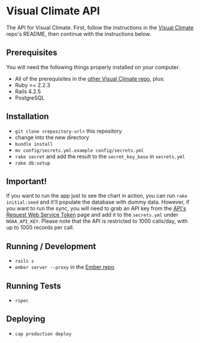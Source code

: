 # Visual Climate API

The API for Visual Climate. First, follow the instructions in the [Visual Climate](https://github.com/njpaz/visual-climate) repo's README, then continue with the instructions below.

## Prerequisites

You will need the following things properly installed on your computer.

* All of the prerequisites in the [other Visual Climate repo](https://github.com/njpaz/visual-climate), plus:
* Ruby >= 2.2.3
* Rails 4.2.5
* PostgreSQL

## Installation

* `git clone <repository-url>` this repository
* change into the new directory
* `bundle install`
* `mv config/secrets.yml.example config/secrets.yml`
* `rake secret` and add the result to the `secret_key_base` in `secrets.yml`
* `rake db:setup`

## Important!

If you want to run the app just to see the chart in action, you can run `rake initial:seed` and it'll populate the database with dummy data. However, if you want to run the sync, you will need to grab an API key from the [API's Request Web Service Token](https://www.ncdc.noaa.gov/cdo-web/token) page and add it to the `secrets.yml` under `NOAA_API_KEY`. Please note that the API is restricted to 1000 calls/day, with up to 1000 records per call.

## Running / Development

* `rails s`
* `ember server --proxy` in the [Ember repo](https://github.com/njpaz/visual-climate)

## Running Tests

* `rspec`

## Deploying

* `cap production deploy`

